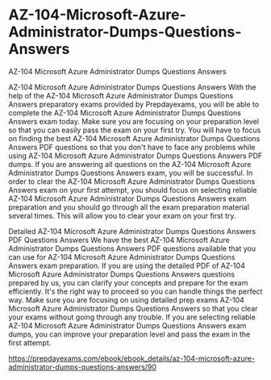 # AZ-104-Microsoft-Azure-Administrator-Dumps-Questions-Answers
AZ-104 Microsoft Azure Administrator Dumps Questions Answers

AZ-104 Microsoft Azure Administrator Dumps Questions Answers
With the help of the AZ-104 Microsoft Azure Administrator Dumps Questions Answers preparatory exams provided by Prepdayexams, you will be able to complete the AZ-104 Microsoft Azure Administrator Dumps Questions Answers exam today. Make sure you are focusing on your preparation level so that you can easily pass the exam on your first try. You will have to focus on finding the best AZ-104 Microsoft Azure Administrator Dumps Questions Answers PDF questions so that you don't have to face any problems while using AZ-104 Microsoft Azure Administrator Dumps Questions Answers PDF dumps. If you are answering all questions on the AZ-104 Microsoft Azure Administrator Dumps Questions Answers exam, you will be successful. In order to clear the AZ-104 Microsoft Azure Administrator Dumps Questions Answers exam on your first attempt, you should focus on selecting reliable AZ-104 Microsoft Azure Administrator Dumps Questions Answers exam preparation and you should go through all the exam preparation material several times. This will allow you to clear your exam on your first try.

Detailed AZ-104 Microsoft Azure Administrator Dumps Questions Answers PDF Questions Answers
We have the best AZ-104 Microsoft Azure Administrator Dumps Questions Answers PDF questions available that you can use for AZ-104 Microsoft Azure Administrator Dumps Questions Answers exam preparation. If you are using the detailed PDF of AZ-104 Microsoft Azure Administrator Dumps Questions Answers questions prepared by us, you can clarify your concepts and prepare for the exam efficiently. It's the right way to proceed so you can handle things the perfect way. Make sure you are focusing on using detailed prep exams AZ-104 Microsoft Azure Administrator Dumps Questions Answers so that you clear your exams without going through any trouble. If you are selecting reliable AZ-104 Microsoft Azure Administrator Dumps Questions Answers exam dumps, you can improve your preparation level and pass the exam in the first attempt.

https://prepdayexams.com/ebook/ebook_details/az-104-microsoft-azure-administrator-dumps-questions-answers/90

